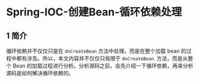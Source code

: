 # Spring-IOC-创建Bean-循环依赖处理


## 1 简介

循环依赖并不仅仅只是在 `doCreateBean` 方法中处理，而是在整个加载 bean 的过程中都有涉及。所以，本文内容并不仅仅只局限于 `doCreateBean `方法，而是从整个 Bean 的加载过程进行分析。分析源码之前，会先介绍一下循环依赖，再来分析源码是如何解决循环依赖的。




